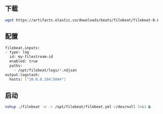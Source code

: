 ## 下载

```` bash
wget https://artifacts.elastic.co/downloads/beats/filebeat/filebeat-8.6.2-linux-x86_64.tar.gz
````

## 配置

```` bash
filebeat.inputs:
- type: log
  id: my-filestream-id
  enabled: true
  paths:
    - /opt/filebeat/logs/*.ndjson
output.logstash:
  hosts: ["10.0.0.104:5044"]

````

## 启动

```` bash
nohup ./filebeat -e -c /opt/filebeat/filebeat.yml >/dev/null 2>&1 &
````

